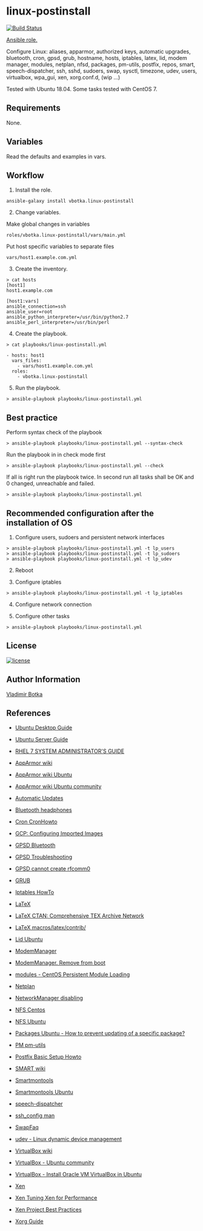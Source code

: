 linux-postinstall
=================

[![Build Status](https://travis-ci.org/vbotka/ansible-linux-postinstall.svg?branch=master)](https://travis-ci.org/vbotka/ansible-linux-postinstall)

[Ansible role.](https://galaxy.ansible.com/vbotka/linux-postinstall/)

Configure Linux: aliases, apparmor, authorized keys, automatic
upgrades, bluetooth, cron, gpsd, grub, hostname, hosts, iptables,
latex, lid, modem manager, modules, netplan, nfsd, packages, pm-utils,
postfix, repos, smart, speech-dispatcher, ssh, sshd, sudoers, swap,
sysctl, timezone, udev, users, virtualbox, wpa_gui, xen, xorg.conf.d,
(wip ...)

Tested with Ubuntu 18.04. Some tasks tested with CentOS 7.

Requirements
------------

None.


Variables
---------

Read the defaults and examples in vars.


Workflow
--------

1) Install the role.

```
ansible-galaxy install vbotka.linux-postinstall
```

2) Change variables.

Make global changes in variables
```
roles/vbotka.linux-postinstall/vars/main.yml
```

Put host specific variables to separate files
```
vars/host1.example.com.yml
```

3) Create the inventory.

```
> cat hosts
[host1]
host1.example.com

[host1:vars]
ansible_connection=ssh
ansible_user=root
ansible_python_interpreter=/usr/bin/python2.7
ansible_perl_interpreter=/usr/bin/perl
```

4) Create the playbook.

```
> cat playbooks/linux-postinstall.yml

- hosts: host1
  vars_files:
    - vars/host1.example.com.yml
  roles:
    - vbotka.linux-postinstall
```

5) Run the playbook.
```
> ansible-playbook playbooks/linux-postinstall.yml
```

Best practice
-------------

Perform syntax check of the playbook
```
> ansible-playbook playbooks/linux-postinstall.yml --syntax-check
```

Run the playbook in in check mode first
```
> ansible-playbook playbooks/linux-postinstall.yml --check
```

If all is right run the playbook twice. In second run all tasks shall
be OK and 0 changed, unreachable and failed.
```
> ansible-playbook playbooks/linux-postinstall.yml
```

Recommended configuration after the installation of OS
------------------------------------------------------

1) Configure users, sudoers and persistent network interfaces
```
> ansible-playbook playbooks/linux-postinstall.yml -t lp_users
> ansible-playbook playbooks/linux-postinstall.yml -t lp_sudoers
> ansible-playbook playbooks/linux-postinstall.yml -t lp_udev
```

2) Reboot

3) Configure iptables
```
> ansible-playbook playbooks/linux-postinstall.yml -t lp_iptables
```

4) Configure network connection

5) Configure other tasks
```
> ansible-playbook playbooks/linux-postinstall.yml
```


License
-------

[![license](https://img.shields.io/badge/license-BSD-red.svg)](https://www.freebsd.org/doc/en/articles/bsdl-gpl/article.html)


Author Information
------------------

[Vladimir Botka](https://botka.link)


References
----------

- [Ubuntu Desktop Guide](https://help.ubuntu.com/lts/ubuntu-help/index.html)
- [Ubuntu Server Guide](https://help.ubuntu.com/lts/serverguide/index.html)
- [RHEL 7 SYSTEM ADMINISTRATOR'S GUIDE](https://access.redhat.com/documentation/en-us/red_hat_enterprise_linux/7/html-single/system_administrators_guide/index)

- [AppArmor wiki](https://gitlab.com/apparmor/apparmor/wikis/home)
- [AppArmor wiki Ubuntu](https://wiki.ubuntu.com/AppArmor)
- [AppArmor wiki Ubuntu community](https://help.ubuntu.com/community/AppArmor)
- [Automatic Updates](https://help.ubuntu.com/lts/serverguide/automatic-updates.html)
- [Bluetooth headphones](https://bbs.archlinux.org/viewtopic.php?id=212785)
- [Cron CronHowto](https://help.ubuntu.com/community/CronHowto)
- [GCP: Configuring Imported Images](https://cloud.google.com/compute/docs/images/configuring-imported-images)
- [GPSD Bluetooth](https://ubuntuforums.org/showthread.php?t=200142)
- [GPSD Troubleshooting](http://www.catb.org/gpsd/troubleshooting.html)
- [GPSD cannot create rfcomm0](https://stackoverflow.com/questions/33892280/debian-cannot-create-rfcomm0)
- [GRUB](https://help.ubuntu.com/community/Grub2)
- [Iptables HowTo](https://help.ubuntu.com/community/IptablesHowTo)
- [LaTeX](https://help.ubuntu.com/community/LaTeX)
- [LaTeX CTAN: Comprehensive TEX Archive Network](https://ctan.org/)
- [LaTeX macros/latex/contrib/](https://www.ctan.org/tex-archive/macros/latex/contrib/)
- [Lid Ubuntu](https://askubuntu.com/questions/85705/stop-laptop-from-suspending-when-closing-lid-in-lightdm)
- [ModemManager](https://www.freedesktop.org/wiki/Software/ModemManager/)
- [ModemManager. Remove from boot](https://askubuntu.com/questions/216114/how-can-i-remove-modem-manager-from-boot)
- [modules - CentOS Persistent Module Loading](https://www.centos.org/docs/5/html/Deployment_Guide-en-US/s1-kernel-modules-persistant.html)
- [Netplan](https://netplan.io/)
- [NetworkManager disabling](https://help.ubuntu.com/community/NetworkManager#Disabling_NetworkManager)
- [NFS Centos](https://www.centos.org/docs/5/html/5.2/Deployment_Guide/ch-nfs.html)
- [NFS Ubuntu](https://help.ubuntu.com/lts/serverguide/network-file-system.html)
- [Packages Ubuntu - How to prevent updating of a specific package?](https://askubuntu.com/questions/18654/how-to-prevent-updating-of-a-specific-package)
- [PM pm-utils](https://wiki.archlinux.org/index.php/pm-utils)
- [Postfix Basic Setup Howto](https://help.ubuntu.com/community/PostfixBasicSetupHowto)
- [SMART wiki](https://en.wikipedia.org/wiki/S.M.A.R.T.)
- [Smartmontools](https://www.smartmontools.org/)
- [Smartmontools Ubuntu](https://help.ubuntu.com/community/Smartmontools)
- [speech-dispatcher](https://freebsoft.org/speechd)
- [ssh_config man](https://man.openbsd.org/ssh_config)
- [SwapFaq](https://help.ubuntu.com/community/SwapFaq)
- [udev - Linux dynamic device management](https://wiki.debian.org/udev)
- [VirtualBox wiki](https://www.virtualbox.org/wiki/)
- [VirtualBox - Ubuntu community](https://help.ubuntu.com/community/VirtualBox)
- [VirtualBox - Install Oracle VM VirtualBox in Ubuntu](http://www.elinuxbook.com/install-oracle-vm-virtualbox-in-ubuntu-16-04/)
- [Xen](https://wiki.ubuntu.com/Kernel/Reference/Xen)
- [Xen Tuning Xen for Performance](https://wiki.xenproject.org/wiki/Tuning_Xen_for_Performance)
- [Xen Project Best Practices](https://wiki.xenproject.org/wiki/Xen_Project_Best_Practices)
- [Xorg Guide](https://wiki.gentoo.org/wiki/Xorg/Guide)
